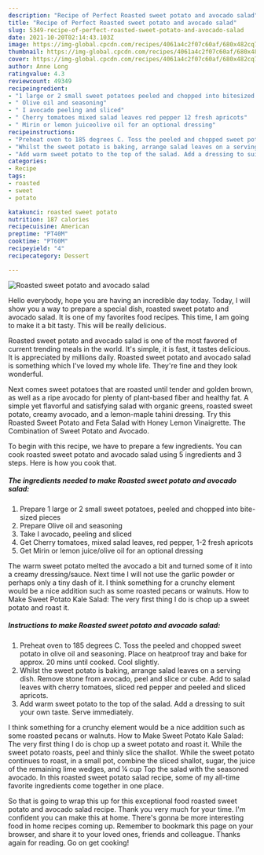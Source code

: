 ```yaml
---
description: "Recipe of Perfect Roasted sweet potato and avocado salad"
title: "Recipe of Perfect Roasted sweet potato and avocado salad"
slug: 5349-recipe-of-perfect-roasted-sweet-potato-and-avocado-salad
date: 2021-10-20T02:14:43.103Z
image: https://img-global.cpcdn.com/recipes/4061a4c2f07c60af/680x482cq70/roasted-sweet-potato-and-avocado-salad-recipe-main-photo.jpg
thumbnail: https://img-global.cpcdn.com/recipes/4061a4c2f07c60af/680x482cq70/roasted-sweet-potato-and-avocado-salad-recipe-main-photo.jpg
cover: https://img-global.cpcdn.com/recipes/4061a4c2f07c60af/680x482cq70/roasted-sweet-potato-and-avocado-salad-recipe-main-photo.jpg
author: Anne Long
ratingvalue: 4.3
reviewcount: 49349
recipeingredient:
- "1 large or 2 small sweet potatoes peeled and chopped into bitesized pieces"
- " Olive oil and seasoning"
- " I avocado peeling and sliced"
- " Cherry tomatoes mixed salad leaves red pepper 12 fresh apricots"
- " Mirin or lemon juiceolive oil for an optional dressing"
recipeinstructions:
- "Preheat oven to 185 degrees C. Toss the peeled and chopped sweet potato in olive oil and seasoning. Place on heatproof tray and bake for approx. 20 mins until cooked. Cool slightly."
- "Whilst the sweet potato is baking, arrange salad leaves on a serving dish. Remove stone from avocado, peel and slice or cube. Add to salad leaves with cherry tomatoes, sliced red pepper and peeled and sliced apricots."
- "Add warm sweet potato to the top of the salad. Add a dressing to suit your own taste. Serve immediately."
categories:
- Recipe
tags:
- roasted
- sweet
- potato

katakunci: roasted sweet potato 
nutrition: 187 calories
recipecuisine: American
preptime: "PT40M"
cooktime: "PT60M"
recipeyield: "4"
recipecategory: Dessert

---
```



![Roasted sweet potato and avocado salad](https://img-global.cpcdn.com/recipes/4061a4c2f07c60af/680x482cq70/roasted-sweet-potato-and-avocado-salad-recipe-main-photo.jpg)

Hello everybody, hope you are having an incredible day today. Today, I will show you a way to prepare a special dish, roasted sweet potato and avocado salad. It is one of my favorites food recipes. This time, I am going to make it a bit tasty. This will be really delicious.

Roasted sweet potato and avocado salad is one of the most favored of current trending meals in the world. It's simple, it is fast, it tastes delicious. It is appreciated by millions daily. Roasted sweet potato and avocado salad is something which I've loved my whole life. They're fine and they look wonderful.

Next comes sweet potatoes that are roasted until tender and golden brown, as well as a ripe avocado for plenty of plant-based fiber and healthy fat. A simple yet flavorful and satisfying salad with organic greens, roasted sweet potato, creamy avocado, and a lemon-maple tahini dressing. Try this Roasted Sweet Potato and Feta Salad with Honey Lemon Vinaigrette. The Combination of Sweet Potato and Avocado.


To begin with this recipe, we have to prepare a few ingredients. You can cook roasted sweet potato and avocado salad using 5 ingredients and 3 steps. Here is how you cook that.

<!--inarticleads1-->

##### The ingredients needed to make Roasted sweet potato and avocado salad:

1. Prepare 1 large or 2 small sweet potatoes, peeled and chopped into bite-sized pieces
1. Prepare  Olive oil and seasoning
1. Take  I avocado, peeling and sliced
1. Get  Cherry tomatoes, mixed salad leaves, red pepper, 1-2 fresh apricots
1. Get  Mirin or lemon juice/olive oil for an optional dressing


The warm sweet potato melted the avocado a bit and turned some of it into a creamy dressing/sauce. Next time I will not use the garlic powder or perhaps only a tiny dash of it. I think something for a crunchy element would be a nice addition such as some roasted pecans or walnuts. How to Make Sweet Potato Kale Salad: The very first thing I do is chop up a sweet potato and roast it. 

<!--inarticleads2-->

##### Instructions to make Roasted sweet potato and avocado salad:

1. Preheat oven to 185 degrees C. Toss the peeled and chopped sweet potato in olive oil and seasoning. Place on heatproof tray and bake for approx. 20 mins until cooked. Cool slightly.
1. Whilst the sweet potato is baking, arrange salad leaves on a serving dish. Remove stone from avocado, peel and slice or cube. Add to salad leaves with cherry tomatoes, sliced red pepper and peeled and sliced apricots.
1. Add warm sweet potato to the top of the salad. Add a dressing to suit your own taste. Serve immediately.


I think something for a crunchy element would be a nice addition such as some roasted pecans or walnuts. How to Make Sweet Potato Kale Salad: The very first thing I do is chop up a sweet potato and roast it. While the sweet potato roasts, peel and thinly slice the shallot. While the sweet potato continues to roast, in a small pot, combine the sliced shallot, sugar, the juice of the remaining lime wedges, and ¼ cup Top the salad with the seasoned avocado. In this roasted sweet potato salad recipe, some of my all-time favorite ingredients come together in one place. 

So that is going to wrap this up for this exceptional food roasted sweet potato and avocado salad recipe. Thank you very much for your time. I'm confident you can make this at home. There's gonna be more interesting food in home recipes coming up. Remember to bookmark this page on your browser, and share it to your loved ones, friends and colleague. Thanks again for reading. Go on get cooking!
